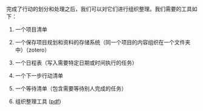 完成了行动的划分和处理之后，我们可以对它们进行组织整理。我们需要的工具如下：
1. 一个项目清单
2. 一个保存项目规划和资料的存储系统（同一个项目的内容组织在一个文件夹中）（zotero）
3. 一个日程表（写入需要特定日期或时间执行的任务）
4. 一个下一步行动清单
5. 一个等待清单（包含需要等待别人完成的任务）









1. 组织整理工具 ([pdf](zotero://open-pdf/library/items/DU3QVDA9?page=69&annotation=66Q68NMM))